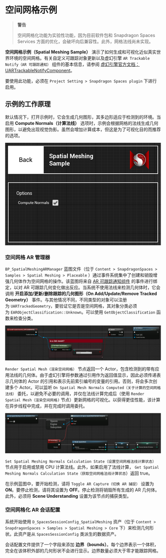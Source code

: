 # 空间网格示例

> **警告**
>
> 空间网格化功能为实验性功能，因为目前软件包和 Snapdragon Spaces Services 方面的优化，会破坏向后兼容性。此外，网格法线尚未实现。

**空间网格示例（Spatial Meshing Sample）** 演示了如何生成和可视化近似真实世界环境的空间网格。有关自定义可跟踪对象更新以及虚幻引擎 `AR Trackable Notify（AR 可跟踪通知）` 组件的基本信息，请参阅 [虚幻引擎官方文档：UARTrackableNotifyComponent](https://docs.unrealengine.com/4.26/en-US/API/Runtime/AugmentedReality/UARTrackableNotifyComponent/)。

要使用此功能，必须在 `Project Setting > Snapdragon Spaces plugin` 下进行启用。

## 示例的工作原理

默认情况下，打开示例时，它会生成几何图形，其多边形适应于检测到的环境。当启用 **Compute Normals（计算法线）** 选项时，示例会根据网格的法线生成几何图形，以避免出现视觉伪影。虽然会增加计算成本，但这是为了可视化目的而推荐的选项。

![1](./pic-SpatialMeshingSample/1.png)

### 空间网格 AR 管理器

`BP_SpatialMeshingARManager` 蓝图文件（位于 `Content > SnapdragonSpaces > Samples > Spatial Meshing > Placeable` ）通过事件系统集中了创建和销毁增强几何体作为空间网格的操作。该蓝图将来自 [AR 可跟踪通知组件](https://docs.unrealengine.com/4.27/en-US/API/Runtime/AugmentedReality/UARTrackableNotifyComponent/) 的事件进行绑定，以对 AR 可跟踪几何变化做出反应。当系统不使用法线来检测几何体时，它会调用 **开启添加/更新/删除跟踪的几何图形（On Add/Update/Remove Tracked Geometry）** 事件。与其他情况不同，不同类型的对象可以注册为 `UARTrackedGeometry`，要验证它是否是空间网格，其对象分类必须为 `EARObjectClassification::Unknown`。可以使用 `GetObjectClassification` 函数来检查分类。

![2](./pic-SpatialMeshingSample/2.png)

`Render Spatial Mesh（渲染空间网格）` 节点返回一个 Actor，包含检测到的带有应用法线的几何体。由于虚幻引擎将参数通过引用作为返回值显示，因此必须传递表示几何体的 Actor 的引用和表示先前索引编号的变量的引用。否则，将会多次创建多个 Actor。可以监听 `On Spatial Mesh Normals Computed（关于计算的空间网格法线）` 委托，以避免不必要的调用，并仅在法线计算完成后（使用 `Render Spatial Mesh（渲染空间网格)` 节点）更新网格的可视化。以获得更佳性能，该计算在异步线程中完成，并在完成时调用委托。

![3](./pic-SpatialMeshingSample/3.png)

`Set Spatial Meshing Normals Calculation State（设置空间网格法线计算状态）` 节点用于启用或禁用 CPU 计算法线。此外，如果启用了法线计算， `Get Spatial Meshing Normals Calculation State（获取空间网格法线计算状态`）返回 true。

在示例蓝图中，要开始检测，请将 `Toggle AR Capture（切换 AR 捕捉）` 设置为 **ON**。要停止检测，请将其设置为 **OFF**。停止检测将销毁所有生成的 AR 几何体。此外，必须将 **Scene Understanding** 设置为该节点的捕获类型。

### 空间网格化 AR 会话配置

系统开始使用 `D_SpacesSessionConfig_SpatialMeshing` 资产（位于 `Content > SnapdragonSpaces > Samples > Spatial Meshing > Core` 下）来检测几何形状。此资产是从 `SpacesSessionConfig` 类派生的数据资产。

会话配置文件提供了一个字段来添加 **边界（bounds）**。每个边界表示一个体积，完全在该体积外部的几何形状不会进行显示。边界数量必须大于零才能跟踪网格。

